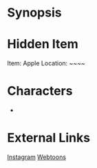 # Synopsis


# Hidden Item
Item: Apple
Location: ~~~~

# Characters
* 

# External Links
[Instagram](https://www.instagram.com/p/B5jYtYcgFID/)
[Webtoons]()